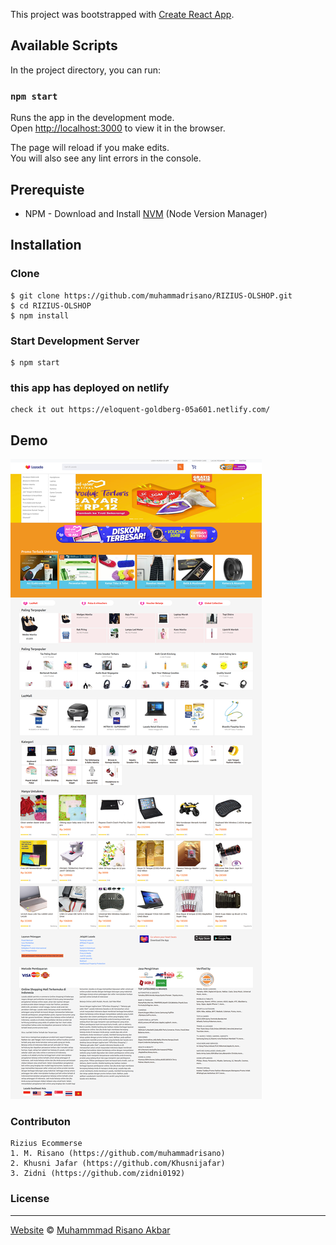 This project was bootstrapped with [Create React App](https://github.com/facebook/create-react-app).

## Available Scripts

In the project directory, you can run:

### `npm start`

Runs the app in the development mode.<br>
Open [http://localhost:3000](http://localhost:3000) to view it in the browser.

The page will reload if you make edits.<br>
You will also see any lint errors in the console.


## Prerequiste
- NPM - Download and Install [NVM](https://github.com/creationix/nvm) (Node Version Manager)

## Installation
### Clone
```
$ git clone https://github.com/muhammadrisano/RIZIUS-OLSHOP.git
$ cd RIZIUS-OLSHOP
$ npm install
```


### Start Development Server
```
$ npm start
```

### this app has deployed on netlify
```
check it out https://eloquent-goldberg-05a601.netlify.com/
```

## Demo
![home](/src/assets/images/header/HomeLazada.png)

### Contributon
```
Rizius Ecommerse
1. M. Risano (https://github.com/muhammadrisano)
2. Khusni Jafar (https://github.com/Khusnijafar)
3. Zidni (https://github.com/zidni0192)
```
### License
----

[Website](http://muhammadrisano.online) © [Muhammmad Risano Akbar](https://github.com/muhammadrisano/)

